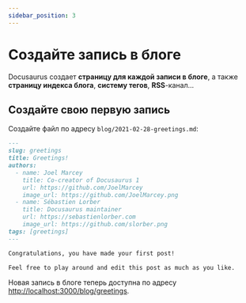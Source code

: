 ```yaml
---
sidebar_position: 3
---
```


# Создайте запись в блоге

Docusaurus создает **страницу для каждой записи в блоге**, а также **страницу индекса блога**, **систему тегов**, **RSS**-канал...

## Создайте свою первую запись

Создайте файл по адресу `blog/2021-02-28-greetings.md`:

```md title="blog/2021-02-28-greetings.md"
---
slug: greetings
title: Greetings!
authors:
  - name: Joel Marcey
    title: Co-creator of Docusaurus 1
    url: https://github.com/JoelMarcey
    image_url: https://github.com/JoelMarcey.png
  - name: Sébastien Lorber
    title: Docusaurus maintainer
    url: https://sebastienlorber.com
    image_url: https://github.com/slorber.png
tags: [greetings]
---

Congratulations, you have made your first post!

Feel free to play around and edit this post as much as you like.
```

Новая запись в блоге теперь доступна по адресу [http://localhost:3000/blog/greetings](http://localhost:3000/blog/greetings).
